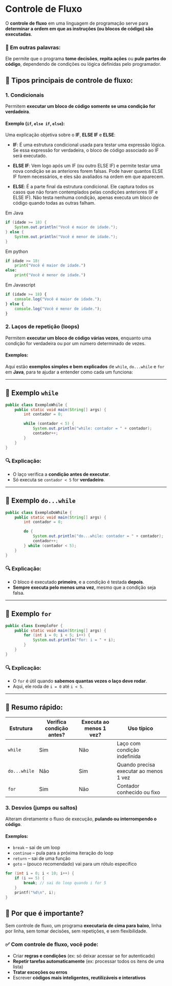 # Controle de Fluxo

O **controle de fluxo** em uma linguagem de programação serve para **determinar a ordem em que as instruções (ou blocos de código) são executadas**.

### 🧠 Em outras palavras:

Ele permite que o programa **tome decisões**, **repita ações** ou **pule partes do código**, dependendo de condições ou lógica definidas pelo programador.

## 🚦 Tipos principais de controle de fluxo:

### 1. **Condicionais**

Permitem **executar um bloco de código somente se uma condição for verdadeira**.

#### Exemplo (`if`, `else if`, `else`):

Uma explicação objetiva sobre o **IF**, **ELSE IF** e **ELSE**:

* **IF**: É uma estrutura condicional usada para testar uma expressão lógica. Se essa expressão for verdadeira, o bloco de código associado ao IF será executado.

* **ELSE IF**: Vem logo após um IF (ou outro ELSE IF) e permite testar uma nova condição se as anteriores forem falsas. Pode haver quantos ELSE IF forem necessários, e eles são avaliados na ordem em que aparecem.

* **ELSE**: É a parte final da estrutura condicional. Ele captura todos os casos que não foram contemplados pelas condições anteriores (IF e ELSE IF). Não testa nenhuma condição, apenas executa um bloco de código quando todas as outras falham.

Em Java

```java
if (idade >= 18) {
    System.out.println("Você é maior de idade.");
} else {
    System.out.println("Você é menor de idade.");
}
```

Em python

```python
if idade >= 18:
    print("Você é maior de idade.")
else:
    print("Você é menor de idade.")
```

Em Javascript

```javascript
if (idade >= 18) {
    console.log("Você é maior de idade.");
} else {
    console.log("Você é menor de idade.");
}
```

### 2. **Laços de repetição (loops)**

Permitem **executar um bloco de código várias vezes**, enquanto uma condição for verdadeira ou por um número determinado de vezes.

#### Exemplos:

Aqui estão **exemplos simples e bem explicados** de `while`, `do...while` e `for` em **Java**, para te ajudar a entender como cada um funciona:

---

## 🔁 Exemplo `while`

```java
public class ExemploWhile {
    public static void main(String[] args) {
        int contador = 0;

        while (contador < 5) {
            System.out.println("while: contador = " + contador);
            contador++;
        }
    }
}
```

### 🔍 Explicação:

* O laço verifica a **condição antes de executar**.
* Só executa se `contador < 5` for **verdadeiro**.

---

## 🔁 Exemplo `do...while`

```java
public class ExemploDoWhile {
    public static void main(String[] args) {
        int contador = 0;

        do {
            System.out.println("do...while: contador = " + contador);
            contador++;
        } while (contador < 5);
    }
}
```

### 🔍 Explicação:

* O bloco é executado **primeiro**, e a condição é testada **depois**.
* **Sempre executa pelo menos uma vez**, mesmo que a condição seja falsa.

---

## 🔁 Exemplo `for`

```java
public class ExemploFor {
    public static void main(String[] args) {
        for (int i = 0; i < 5; i++) {
            System.out.println("for: i = " + i);
        }
    }
}
```

### 🔍 Explicação:

* O `for` é útil quando **sabemos quantas vezes o laço deve rodar**.
* Aqui, ele roda de `i = 0` até `i < 5`.

---

## 📌 Resumo rápido:

| Estrutura    | Verifica condição antes? | Executa ao menos 1 vez? | Uso típico                             |
| ------------ | ------------------------ | ----------------------- | -------------------------------------- |
| `while`      | Sim                      | Não                     | Laço com condição indefinida           |
| `do...while` | Não                      | Sim                     | Quando precisa executar ao menos 1 vez |
| `for`        | Sim                      | Não                     | Contador conhecido ou fixo             |

### 3. **Desvios (jumps ou saltos)**

Alteram diretamente o fluxo de execução, **pulando ou interrompendo o código**.

#### Exemplos:

* `break` – sai de um loop
* `continue` – pula para a próxima iteração do loop
* `return` – sai de uma função
* `goto` – (pouco recomendado) vai para um rótulo específico

```c
for (int i = 0; i < 10; i++) {
    if (i == 5) {
        break; // sai do loop quando i for 5
    }
    printf("%d\n", i);
}
```

## 🎯 Por que é importante?

Sem controle de fluxo, um programa **executaria de cima para baixo**, linha por linha, sem tomar decisões, sem repetições, e sem flexibilidade.

### ✅ Com controle de fluxo, você pode:

* Criar **regras e condições** (ex: só deixar acessar se for autenticado)
* **Repetir tarefas automaticamente** (ex: processar todos os itens de uma lista)
* **Tratar exceções ou erros**
* Escrever **códigos mais inteligentes, reutilizáveis e interativos**